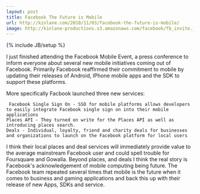 ```yaml
---
layout: post
title: Facebook The Future is Mobile
url: http://kinlane.com/2010/11/03/facebook-the-future-is-mobile/
image: http://kinlane-productions.s3.amazonaws.com/facebook/fb_invite.jpg
---
```

{% include JB/setup %}
I just finished attending the Facebook Mobile Event, a press conference to inform everyone about several new mobile initiatives coming out of Facebook.
Primarily Facebook reaffirmed their commitment to mobile by updating their releases of Android, IPhone mobile apps and the SDK to support these platforms.

More specifically Facbook launched three new services:

	 Facebook Single Sign On - SSO for mobile platforms allows developers to easily integrate Facebook single sign on into their mobile applications
	Places API - They turned on write for the Places API as well as introducing places search.
	Deals - Individual, loyalty, friend and charity deals for businesses and organizations to launch on the Facebook platform for local users

I think their local places and deal services will immediately provide value to the average mainstream Facebook user and could spell trouble for Foursquare and Gowalla.
Beyond places, and deals I think the real story is Facebook's acknowledgement of mobile computing being future.  The Facebook team repeated several times that mobile is the future when it comes to business and gaming applications and back this up with their release of new Apps, SDKs and service.